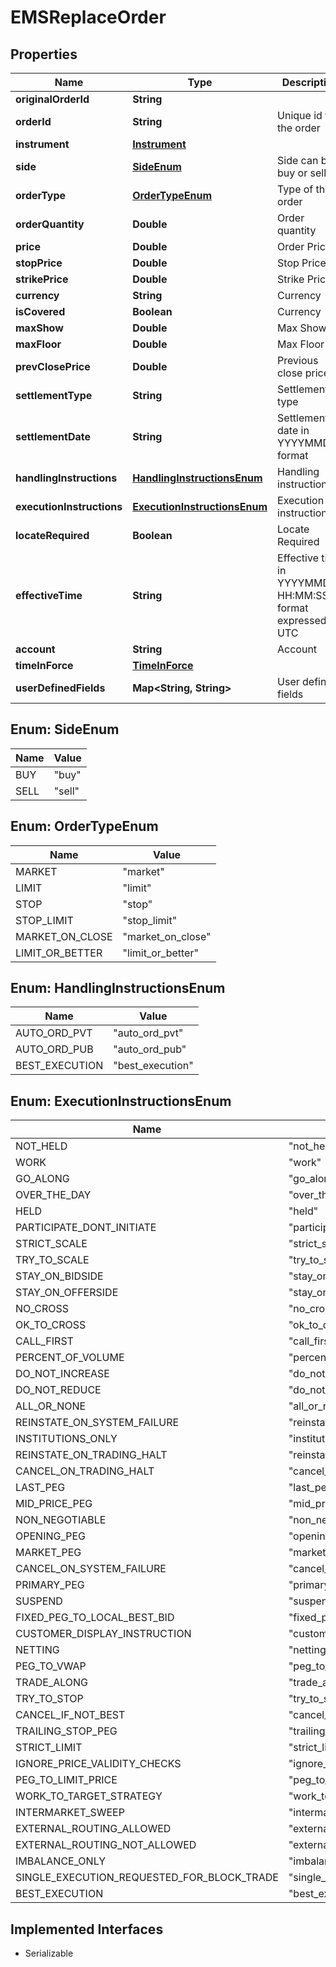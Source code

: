 

# EMSReplaceOrder


## Properties

Name | Type | Description | Notes
------------ | ------------- | ------------- | -------------
**originalOrderId** | **String** |  | 
**orderId** | **String** | Unique id for the order |  [optional]
**instrument** | [**Instrument**](Instrument.md) |  | 
**side** | [**SideEnum**](#SideEnum) | Side can be buy or sell | 
**orderType** | [**OrderTypeEnum**](#OrderTypeEnum) | Type of the order | 
**orderQuantity** | **Double** | Order quantity |  [optional]
**price** | **Double** | Order Price |  [optional]
**stopPrice** | **Double** | Stop Price |  [optional]
**strikePrice** | **Double** | Strike Price |  [optional]
**currency** | **String** | Currency |  [optional]
**isCovered** | **Boolean** | Currency |  [optional]
**maxShow** | **Double** | Max Show |  [optional]
**maxFloor** | **Double** | Max Floor |  [optional]
**prevClosePrice** | **Double** | Previous close price |  [optional]
**settlementType** | **String** | Settlement type |  [optional]
**settlementDate** | **String** | Settlement date in YYYYMMDD format |  [optional]
**handlingInstructions** | [**HandlingInstructionsEnum**](#HandlingInstructionsEnum) | Handling instructions | 
**executionInstructions** | [**ExecutionInstructionsEnum**](#ExecutionInstructionsEnum) | Execution instructions |  [optional]
**locateRequired** | **Boolean** | Locate Required |  [optional]
**effectiveTime** | **String** | Effective time in YYYYMMDD-HH:MM:SS format expressed in UTC |  [optional]
**account** | **String** | Account |  [optional]
**timeInForce** | [**TimeInForce**](TimeInForce.md) |  |  [optional]
**userDefinedFields** | **Map&lt;String, String&gt;** | User defined fields |  [optional]



## Enum: SideEnum

Name | Value
---- | -----
BUY | &quot;buy&quot;
SELL | &quot;sell&quot;



## Enum: OrderTypeEnum

Name | Value
---- | -----
MARKET | &quot;market&quot;
LIMIT | &quot;limit&quot;
STOP | &quot;stop&quot;
STOP_LIMIT | &quot;stop_limit&quot;
MARKET_ON_CLOSE | &quot;market_on_close&quot;
LIMIT_OR_BETTER | &quot;limit_or_better&quot;



## Enum: HandlingInstructionsEnum

Name | Value
---- | -----
AUTO_ORD_PVT | &quot;auto_ord_pvt&quot;
AUTO_ORD_PUB | &quot;auto_ord_pub&quot;
BEST_EXECUTION | &quot;best_execution&quot;



## Enum: ExecutionInstructionsEnum

Name | Value
---- | -----
NOT_HELD | &quot;not_held&quot;
WORK | &quot;work&quot;
GO_ALONG | &quot;go_along&quot;
OVER_THE_DAY | &quot;over_the_day&quot;
HELD | &quot;held&quot;
PARTICIPATE_DONT_INITIATE | &quot;participate_dont_initiate&quot;
STRICT_SCALE | &quot;strict_scale&quot;
TRY_TO_SCALE | &quot;try_to_scale&quot;
STAY_ON_BIDSIDE | &quot;stay_on_bidside&quot;
STAY_ON_OFFERSIDE | &quot;stay_on_offerside&quot;
NO_CROSS | &quot;no_cross&quot;
OK_TO_CROSS | &quot;ok_to_cross&quot;
CALL_FIRST | &quot;call_first&quot;
PERCENT_OF_VOLUME | &quot;percent_of_volume&quot;
DO_NOT_INCREASE | &quot;do_not_increase&quot;
DO_NOT_REDUCE | &quot;do_not_reduce&quot;
ALL_OR_NONE | &quot;all_or_none&quot;
REINSTATE_ON_SYSTEM_FAILURE | &quot;reinstate_on_system_failure&quot;
INSTITUTIONS_ONLY | &quot;institutions_only&quot;
REINSTATE_ON_TRADING_HALT | &quot;reinstate_on_trading_halt&quot;
CANCEL_ON_TRADING_HALT | &quot;cancel_on_trading_halt&quot;
LAST_PEG | &quot;last_peg&quot;
MID_PRICE_PEG | &quot;mid_price_peg&quot;
NON_NEGOTIABLE | &quot;non_negotiable&quot;
OPENING_PEG | &quot;opening_peg&quot;
MARKET_PEG | &quot;market_peg&quot;
CANCEL_ON_SYSTEM_FAILURE | &quot;cancel_on_system_failure&quot;
PRIMARY_PEG | &quot;primary_peg&quot;
SUSPEND | &quot;suspend&quot;
FIXED_PEG_TO_LOCAL_BEST_BID | &quot;fixed_peg_to_local_best_bid&quot;
CUSTOMER_DISPLAY_INSTRUCTION | &quot;customer_display_instruction&quot;
NETTING | &quot;netting&quot;
PEG_TO_VWAP | &quot;peg_to_vwap&quot;
TRADE_ALONG | &quot;trade_along&quot;
TRY_TO_STOP | &quot;try_to_stop&quot;
CANCEL_IF_NOT_BEST | &quot;cancel_if_not_best&quot;
TRAILING_STOP_PEG | &quot;trailing_stop_peg&quot;
STRICT_LIMIT | &quot;strict_limit&quot;
IGNORE_PRICE_VALIDITY_CHECKS | &quot;ignore_price_validity_checks&quot;
PEG_TO_LIMIT_PRICE | &quot;peg_to_limit_price&quot;
WORK_TO_TARGET_STRATEGY | &quot;work_to_target_strategy&quot;
INTERMARKET_SWEEP | &quot;intermarket_sweep&quot;
EXTERNAL_ROUTING_ALLOWED | &quot;external_routing_allowed&quot;
EXTERNAL_ROUTING_NOT_ALLOWED | &quot;external_routing_not_allowed&quot;
IMBALANCE_ONLY | &quot;imbalance_only&quot;
SINGLE_EXECUTION_REQUESTED_FOR_BLOCK_TRADE | &quot;single_execution_requested_for_block_trade&quot;
BEST_EXECUTION | &quot;best_execution&quot;


## Implemented Interfaces

* Serializable



